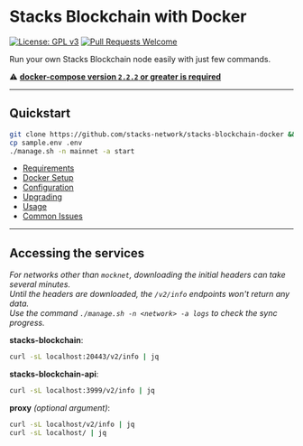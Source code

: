 # Stacks Blockchain with Docker

[![License: GPL v3](https://img.shields.io/badge/License-GPLv3-blue.svg)](https://www.gnu.org/licenses/gpl-3.0)
[![Pull Requests Welcome](https://img.shields.io/badge/PRs-welcome-brightgreen.svg?style=flat)](http://makeapullrequest.com)

Run your own Stacks Blockchain node easily with just few commands.

⚠️ **[docker-compose version `2.2.2` or greater is required](./docs/docker.md)**

---

## Quickstart

```bash
git clone https://github.com/stacks-network/stacks-blockchain-docker && cd stacks-blockchain-docker
cp sample.env .env
./manage.sh -n mainnet -a start
```

- [Requirements](./docs/requirements.md)
- [Docker Setup](./docs/docker.md)
- [Configuration](./docs/config.md)
- [Upgrading](./docs/upgrade.md)
- [Usage](./docs/usage.md)
- [Common Issues](./docs/issues.md)

---

## Accessing the services

_For networks other than `mocknet`, downloading the initial headers can take several minutes. \
Until the headers are downloaded, the `/v2/info` endpoints won't return any data. \
Use the command `./manage.sh -n <network> -a logs` to check the sync progress._

**stacks-blockchain**:

```bash
curl -sL localhost:20443/v2/info | jq
```

**stacks-blockchain-api**:

```bash
curl -sL localhost:3999/v2/info | jq
```

**proxy** _(optional argument)_:

```bash
curl -sL localhost/v2/info | jq
curl -sL localhost/ | jq
```
